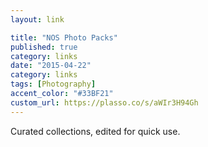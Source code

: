 ```yaml
---
layout: link

title: "NOS Photo Packs" 
published: true
category: links
date: "2015-04-22"
category: links
tags: [Photography]
accent_color: "#33BF21"
custom_url: https://plasso.co/s/aWIr3H94Gh
---
```


Curated collections, edited for quick use.
